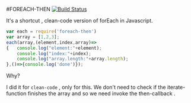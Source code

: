 #FOREACH-THEN
[![Build Status](https://travis-ci.org/rokity/foreach-then.svg?branch=master)](https://travis-ci.org/rokity/foreach-then)

It's a shortcut , clean-code version of forEach in Javascript.


```javascript
var each = require('foreach-then')
var array = [1,2,3];
each(array,(element,index,array)=>
{   console.log("element:"+element);
    console.log("index:"+index);
    console.log("array.length:"+array.length);
},()=>{console.log('done')});
```

Why?

I did it for `clean-code` , only for this.
We don't need to check if the iterate-function finishes the array and so we need invoke the then-callback .